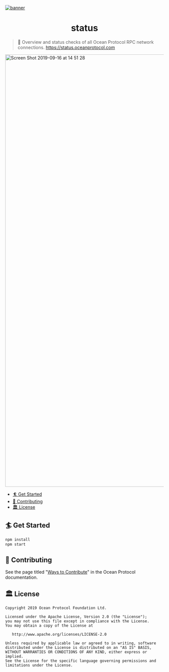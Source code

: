 [![banner](https://raw.githubusercontent.com/oceanprotocol/art/master/github/repo-banner%402x.png)](https://oceanprotocol.com)

<h1 align="center">status</h1>

> 🐚 Overview and status checks of all Ocean Protocol RPC network connections. https://status.oceanprotocol.com

<img width="1373" alt="Screen Shot 2019-09-16 at 14 51 28" src="https://user-images.githubusercontent.com/90316/64959471-7ff30000-d891-11e9-84be-96151bb7ea2d.png">

- [🏄 Get Started](#-get-started)
- [🎁 Contributing](#-contributing)
- [🏛 License](#-license)

## 🏄 Get Started

```bash
npm install
npm start
```

## 🎁 Contributing

See the page titled "[Ways to Contribute](https://docs.oceanprotocol.com/concepts/contributing/)" in the Ocean Protocol documentation.

## 🏛 License

```text
Copyright 2019 Ocean Protocol Foundation Ltd.

Licensed under the Apache License, Version 2.0 (the "License");
you may not use this file except in compliance with the License.
You may obtain a copy of the License at

   http://www.apache.org/licenses/LICENSE-2.0

Unless required by applicable law or agreed to in writing, software
distributed under the License is distributed on an "AS IS" BASIS,
WITHOUT WARRANTIES OR CONDITIONS OF ANY KIND, either express or implied.
See the License for the specific language governing permissions and
limitations under the License.
```